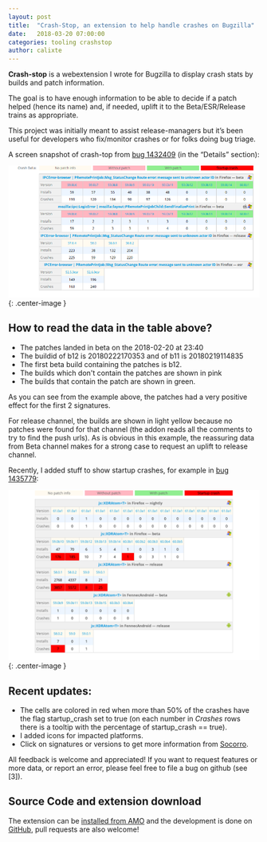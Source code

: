 ```yaml
---
layout: post
title:  "Crash-Stop, an extension to help handle crashes on Bugzilla"
date:   2018-03-20 07:00:00
categories: tooling crashstop
author: calixte
---
```

<b>Crash-stop</b> is a webextension I wrote for Bugzilla to display crash stats by builds and patch information.

The goal is to have enough information to be able to decide if a patch helped (hence its name) and, if needed, uplift it to the Beta/ESR/Release trains as appropriate.

This project was initially meant to assist release-managers but it’s been useful for developers who fix/monitor crashes or for folks doing bug triage.

A screen snapshot of crash-top from [bug 1432409](https://bugzilla.mozilla.org/1432409) (in the “Details” section):

![Crash stop table](/images/posts/crashstop/bug1432409.png "Crash stop table"){: .center-image }

## How to read the data in the table above?
* The patches landed in beta on the 2018-02-20 at 23:40
* The buildid of b12 is 20180222170353 and of b11 is 20180219114835
* The first beta build containing the patches is b12.
* The builds which don't contain the patches are shown in pink
* The builds that contain the patch are shown in green.

As you can see from the example above, the patches had a very positive effect for the first 2 signatures.

For release channel, the builds are shown in light yellow because no patches were found for that channel (the addon reads all the comments to try to find the push urls). As is obvious in this example, the reassuring data from Beta channel makes for a strong case to request an uplift to release channel.

Recently, I added stuff to show startup crashes, for example in [bug 1435779](https://bugzilla.mozilla.org/1435779):

![Crash stop table](/images/posts/crashstop/bug1435779.png "Crash stop table"){: .center-image }


## Recent updates:
* The cells are colored in red when more than 50% of the crashes have the flag startup_crash set to true (on each number in _Crashes_ rows there is a tooltip with the percentage of startup_crash == true).
* I added icons for impacted platforms.
* Click on signatures or versions to get more information from [Socorro](https://crash-stats.mozilla.com/).

All feedback is welcome and appreciated! If you want to request features or more data, or report an error, please feel free to file a bug on github (see [3]).


## Source Code and extension download

The extension can be [installed from AMO](https://addons.mozilla.org/firefox/addon/bugzilla-crash-stop/) and the development is done on [GitHub](https://github.com/mozilla/crashstop), pull requests are also welcome!
